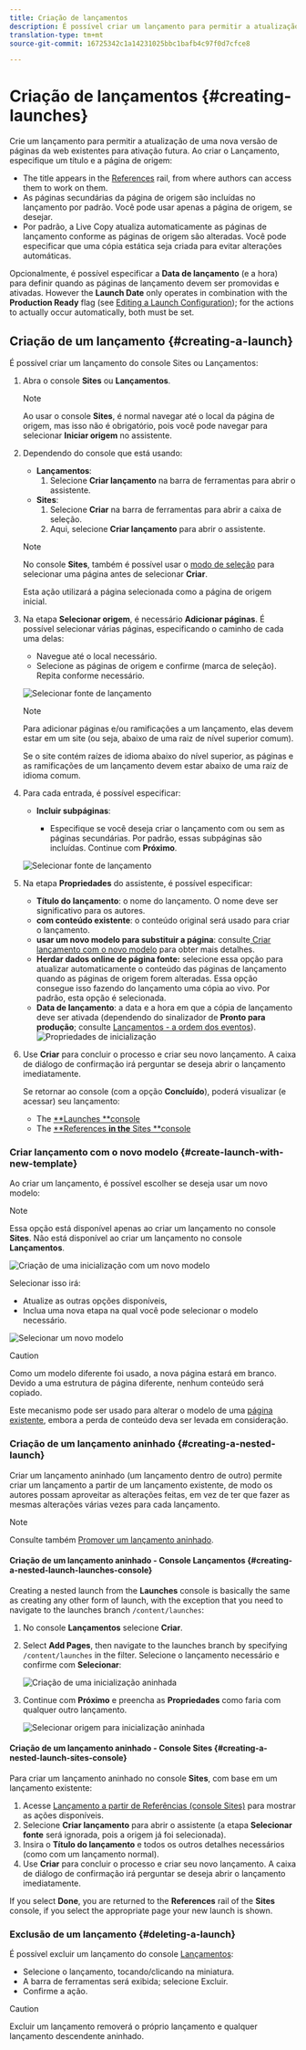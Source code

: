 ```yaml
---
title: Criação de lançamentos
description: É possível criar um lançamento para permitir a atualização de uma nova versão das páginas da Web existentes para ativação futura.
translation-type: tm+mt
source-git-commit: 16725342c1a14231025bbc1bafb4c97f0d7cfce8

---
```



# Criação de lançamentos {#creating-launches}

Crie um lançamento para permitir a atualização de uma nova versão de páginas da web existentes para ativação futura. Ao criar o Lançamento, especifique um título e a página de origem:

* The title appears in the [References](/help/sites-cloud/authoring/fundamentals/environment-tools.md#references) rail, from where authors can access them to work on them.
* As páginas secundárias da página de origem são incluídas no lançamento por padrão. Você pode usar apenas a página de origem, se desejar.
* Por padrão, a Live Copy atualiza automaticamente as páginas de lançamento conforme as páginas de origem são alteradas. Você pode especificar que uma cópia estática seja criada para evitar alterações automáticas. <!--By default, [Live Copy](/help/sites-administering/msm.md) automatically updates the launch pages as the source pages change. You can specify that a static copy is created to prevent automatic changes.-->

Opcionalmente, é possível especificar a **Data de lançamento** (e a hora) para definir quando as páginas de lançamento devem ser promovidas e ativadas. However the **Launch Date** only operates in combination with the **Production Ready** flag (see [Editing a Launch Configuration](/help/sites-cloud/authoring/launches/editing.md#editing-a-launch-configuration)); for the actions to actually occur automatically, both must be set.

## Criação de um lançamento {#creating-a-launch}

É possível criar um lançamento do console Sites ou Lançamentos:

1. Abra o console **Sites** ou **Lançamentos**.

   >[!NOTE]
   >
   >Ao usar o console **Sites**, é normal navegar até o local da página de origem, mas isso não é obrigatório, pois você pode navegar para selecionar **Iniciar origem** no assistente.

1. Dependendo do console que está usando:
   * **Lançamentos**:
      1. Selecione **Criar lançamento** na barra de ferramentas para abrir o assistente.
   * **Sites**:
      1. Selecione **Criar** na barra de ferramentas para abrir a caixa de seleção.
      1. Aqui, selecione **Criar lançamento** para abrir o assistente.
   >[!NOTE]
   >
   >No console **Sites**, também é possível usar o [modo de seleção](/help/sites-cloud/authoring/getting-started/basic-handling.md#viewing-and-selecting-resources) para selecionar uma página antes de selecionar **Criar**.
   >
   >Esta ação utilizará a página selecionada como a página de origem inicial.

1. Na etapa **Selecionar origem**, é necessário **Adicionar páginas**. É possível selecionar várias páginas, especificando o caminho de cada uma delas:
   * Navegue até o local necessário.
   * Selecione as páginas de origem e confirme (marca de seleção).
   Repita conforme necessário.

   ![Selecionar fonte de lançamento](/help/sites-cloud/authoring/assets/launches-select-source.png)

   >[!NOTE]
   >
   >Para adicionar páginas e/ou ramificações a um lançamento, elas devem estar em um site (ou seja, abaixo de uma raiz de nível superior comum).
   >
   >Se o site contém raízes de idioma abaixo do nível superior, as páginas e as ramificações de um lançamento devem estar abaixo de uma raiz de idioma comum.

1. Para cada entrada, é possível especificar:

   * **Incluir subpáginas**:

      * Especifique se você deseja criar o lançamento com ou sem as páginas secundárias.  Por padrão, essas subpáginas são incluídas.
   Continue com **Próximo**.

   ![Selecionar fonte de lançamento](/help/sites-cloud/authoring/assets/launches-select-source-2.png)

1. Na etapa **Propriedades** do assistente, é possível especificar:

   * **Título do lançamento**: o nome do lançamento. O nome deve ser significativo para os autores.
   * **com conteúdo existente**: o conteúdo original será usado para criar o lançamento.
   * **usar um novo modelo para substituir a página**: consulte[ Criar lançamento com o novo modelo](#create-launch-with-new-template) para obter mais detalhes.
   * **Herdar dados online de página fonte:** selecione essa opção para atualizar automaticamente o conteúdo das páginas de lançamento quando as páginas de origem forem alteradas. Essa opção consegue isso fazendo do lançamento uma cópia ao vivo. Por padrão, esta opção é selecionada.<!--Select this option to automatically update the content of launch pages when the source pages change. This option achieves this by making the launch a [live copy](/help/sites-administering/msm.md). By default, this option is selected.-->
   * **Data de lançamento**: a data e a hora em que a cópia de lançamento deve ser ativada (dependendo do sinalizador de **Pronto para produção**; consulte [Lançamentos - a ordem dos eventos](/help/sites-cloud/authoring/launches/overview.md#launches-the-order-of-events)).
   ![Propriedades de inicialização](/help/sites-cloud/authoring/assets/launches-properties.png)

1. Use **Criar** para concluir o processo e criar seu novo lançamento. A caixa de diálogo de confirmação irá perguntar se deseja abrir o lançamento imediatamente.

   Se retornar ao console (com a opção **Concluído**), poderá visualizar (e acessar) seu lançamento:

   * The [**Launches **console](/help/sites-cloud/authoring/launches/overview.md#the-launches-console)
   * The [**References **in the** Sites **console](/help/sites-cloud/authoring/launches/overview.md#launches-in-references-sites-console)

### Criar lançamento com o novo modelo {#create-launch-with-new-template}

Ao criar um lançamento, é possível escolher se deseja usar um novo modelo:

>[!NOTE]
>
>Essa opção está disponível apenas ao criar um lançamento no console **Sites**. Não está disponível ao criar um lançamento no console **Lançamentos**.

![Criação de uma inicialização com um novo modelo](/help/sites-cloud/authoring/assets/launches-create-new-template.png)

Selecionar isso irá:

* Atualize as outras opções disponíveis,
* Inclua uma nova etapa na qual você pode selecionar o modelo necessário.

![Selecionar um novo modelo](/help/sites-cloud/authoring/assets/launches-select-template.png)

>[!CAUTION]
>
>Como um modelo diferente foi usado, a nova página estará em branco. Devido a uma estrutura de página diferente, nenhum conteúdo será copiado.
>
>Este mecanismo pode ser usado para alterar o modelo de uma [página existente](/help/sites-cloud/authoring/fundamentals/organizing-pages.md#creating-a-new-page), embora a perda de conteúdo deva ser levada em consideração.

### Criação de um lançamento aninhado {#creating-a-nested-launch}

Criar um lançamento aninhado (um lançamento dentro de outro) permite criar um lançamento a partir de um lançamento existente, de modo os autores possam aproveitar as alterações feitas, em vez de ter que fazer as mesmas alterações várias vezes para cada lançamento.

>[!NOTE]
>
>Consulte também [Promover um lançamento aninhado](/help/sites-cloud/authoring/launches/promoting.md#promoting-a-nested-launch).

#### Criação de um lançamento aninhado - Console Lançamentos {#creating-a-nested-launch-launches-console}

Creating a nested launch from the **Launches** console is basically the same as creating any other form of launch, with the exception that you need to navigate to the launches branch `/content/launches`:

1. No console **Lançamentos** selecione **Criar**.
1. Select **Add Pages**, then navigate to the launches branch by specifying `/content/launches` in the filter. Selecione o lançamento necessário e confirme com **Selecionar**:

   ![Criação de uma inicialização aninhada](/help/sites-cloud/authoring/assets/launches-create-nested.png)

1. Continue com **Próximo** e preencha as **Propriedades** como faria com qualquer outro lançamento.

   ![Selecionar origem para inicialização aninhada](/help/sites-cloud/authoring/assets/launches-create-nested-select.png)

#### Criação de um lançamento aninhado - Console Sites {#creating-a-nested-launch-sites-console}

Para criar um lançamento aninhado no console **Sites**, com base em um lançamento existente:

1. Acesse [Lançamento a partir de Referências (console Sites)](/help/sites-cloud/authoring/launches/overview.md#launches-in-references-sites-console) para mostrar as ações disponíveis.
1. Selecione **Criar lançamento** para abrir o assistente (a etapa **Selecionar fonte** será ignorada, pois a origem já foi selecionada).
1. Insira o **Título do lançamento** e todos os outros detalhes necessários (como com um lançamento normal).
1. Use **Criar** para concluir o processo e criar seu novo lançamento. A caixa de diálogo de confirmação irá perguntar se deseja abrir o lançamento imediatamente.

If you select **Done**, you are returned to the **References** rail of the **Sites** console, if you select the appropriate page your new launch is shown.

### Exclusão de um lançamento {#deleting-a-launch}

É possível excluir um lançamento do console [Lançamentos](/help/sites-cloud/authoring/launches/overview.md#the-launches-console):

* Selecione o lançamento, tocando/clicando na miniatura.
* A barra de ferramentas será exibida; selecione Excluir.
* Confirme a ação.

>[!CAUTION]
>
>Excluir um lançamento removerá o próprio lançamento e qualquer lançamento descendente aninhado.
